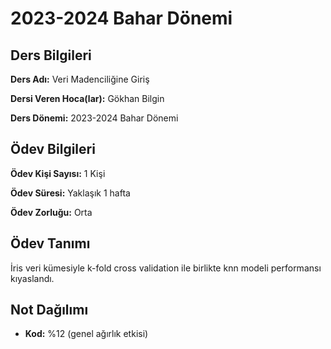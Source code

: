 # 2023-2024 Bahar Dönemi

## Ders Bilgileri
**Ders Adı:** Veri Madenciliğine Giriş

**Dersi Veren Hoca(lar):** Gökhan Bilgin

**Ders Dönemi:** 2023-2024 Bahar Dönemi  

## Ödev Bilgileri

**Ödev Kişi Sayısı:** 1 Kişi

**Ödev Süresi:** Yaklaşık 1 hafta

**Ödev Zorluğu:** Orta 

## Ödev Tanımı
İris veri kümesiyle k-fold cross validation ile birlikte knn modeli performansı kıyaslandı.

## Not Dağılımı
* **Kod:** %12 (genel ağırlık etkisi)